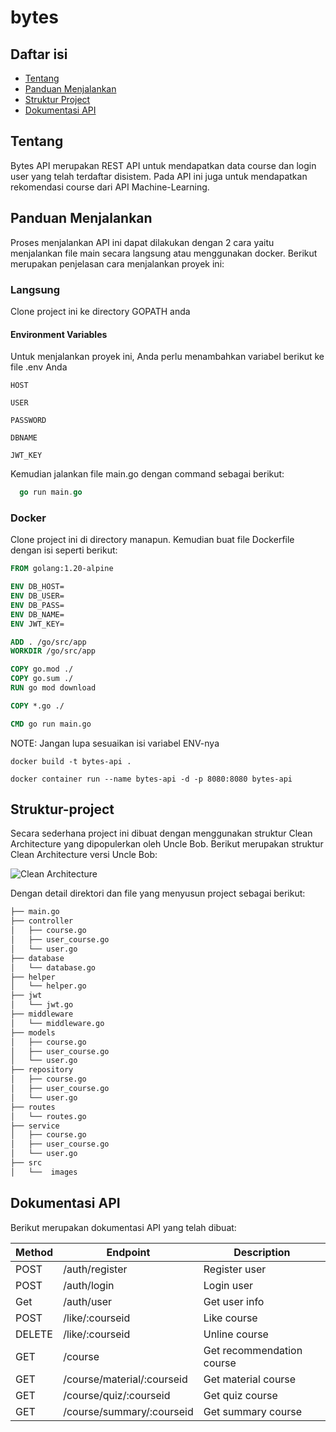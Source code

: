 # bytes

## Daftar isi

- [Tentang](#tentang)
- [Panduan Menjalankan](#panduan-menjalankan)
- [Struktur Project](#struktur-project)
- [Dokumentasi API](#dokumentasi-api)

## Tentang

Bytes API merupakan REST API untuk mendapatkan data course dan login user yang telah terdaftar disistem. Pada API ini juga untuk mendapatkan rekomendasi course dari API Machine-Learning.

## Panduan Menjalankan

Proses menjalankan API ini dapat dilakukan dengan 2 cara yaitu menjalankan file main secara langsung atau menggunakan docker. Berikut merupakan penjelasan cara menjalankan proyek ini:

### Langsung

Clone project ini ke directory GOPATH anda

#### Environment Variables

Untuk menjalankan proyek ini, Anda perlu menambahkan variabel berikut ke file .env Anda

`HOST`

`USER`

`PASSWORD`

`DBNAME`

`JWT_KEY`

Kemudian jalankan file main.go dengan command sebagai berikut:

```go
  go run main.go
```

### Docker

Clone project ini di directory manapun. Kemudian buat file Dockerfile dengan isi seperti berikut:

```Dockerfile
FROM golang:1.20-alpine

ENV DB_HOST=
ENV DB_USER=
ENV DB_PASS=
ENV DB_NAME=
ENV JWT_KEY=

ADD . /go/src/app
WORKDIR /go/src/app

COPY go.mod ./
COPY go.sum ./
RUN go mod download

COPY *.go ./

CMD go run main.go
```

NOTE: Jangan lupa sesuaikan isi variabel ENV-nya

```docker
docker build -t bytes-api .
```

```docker
docker container run --name bytes-api -d -p 8080:8080 bytes-api
```

## Struktur-project

Secara sederhana project ini dibuat dengan menggunakan struktur Clean Architecture yang dipopulerkan oleh Uncle Bob. Berikut merupakan struktur Clean Architecture versi Uncle Bob:

![Clean Architecture](https://user-images.githubusercontent.com/13291041/102681893-84326980-4208-11eb-8f84-2959e03b89d8.png)

Dengan detail direktori dan file yang menyusun project sebagai berikut:

```bash
├── main.go
├── controller
│   ├── course.go
│   ├── user_course.go
│   └── user.go
├── database
│   └── database.go
├── helper
│   └── helper.go
├── jwt
│   └── jwt.go
├── middleware
│   └── middleware.go
├── models
│   ├── course.go
│   ├── user_course.go
│   └── user.go
├── repository
│   ├── course.go
│   ├── user_course.go
│   └── user.go
├── routes
│   └── routes.go
├── service
│   ├── course.go
│   ├── user_course.go
│   └── user.go
├── src
│   └──  images
```

## Dokumentasi API

Berikut merupakan dokumentasi API yang telah dibuat:

| Method | Endpoint                   | Description               |
| ------ | -------------------------- | ------------------------- |
| POST   | /auth/register             | Register user             |
| POST   | /auth/login                | Login user                |
| Get    | /auth/user                 | Get user info             |
| POST   | /like/:courseid            | Like course               |
| DELETE | /like/:courseid            | Unline course             |
| GET    | /course                    | Get recommendation course |
| GET    | /course/material/:courseid | Get material course       |
| GET    | /course/quiz/:courseid     | Get quiz course           |
| GET    | /course/summary/:courseid  | Get summary course        |
